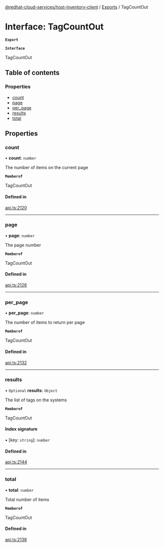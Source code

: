 [@redhat-cloud-services/host-inventory-client](../README.md) / [Exports](../modules.md) / TagCountOut

# Interface: TagCountOut

**`Export`**

**`Interface`**

TagCountOut

## Table of contents

### Properties

- [count](TagCountOut.md#count)
- [page](TagCountOut.md#page)
- [per\_page](TagCountOut.md#per_page)
- [results](TagCountOut.md#results)
- [total](TagCountOut.md#total)

## Properties

### count

• **count**: `number`

The number of items on the current page

**`Memberof`**

TagCountOut

#### Defined in

[api.ts:2120](https://github.com/RedHatInsights/javascript-clients/blob/master/packages/host-inventory/api.ts#L2120)

___

### page

• **page**: `number`

The page number

**`Memberof`**

TagCountOut

#### Defined in

[api.ts:2126](https://github.com/RedHatInsights/javascript-clients/blob/master/packages/host-inventory/api.ts#L2126)

___

### per\_page

• **per\_page**: `number`

The number of items to return per page

**`Memberof`**

TagCountOut

#### Defined in

[api.ts:2132](https://github.com/RedHatInsights/javascript-clients/blob/master/packages/host-inventory/api.ts#L2132)

___

### results

• `Optional` **results**: `Object`

The list of tags on the systems

**`Memberof`**

TagCountOut

#### Index signature

▪ [key: `string`]: `number`

#### Defined in

[api.ts:2144](https://github.com/RedHatInsights/javascript-clients/blob/master/packages/host-inventory/api.ts#L2144)

___

### total

• **total**: `number`

Total number of items

**`Memberof`**

TagCountOut

#### Defined in

[api.ts:2138](https://github.com/RedHatInsights/javascript-clients/blob/master/packages/host-inventory/api.ts#L2138)
